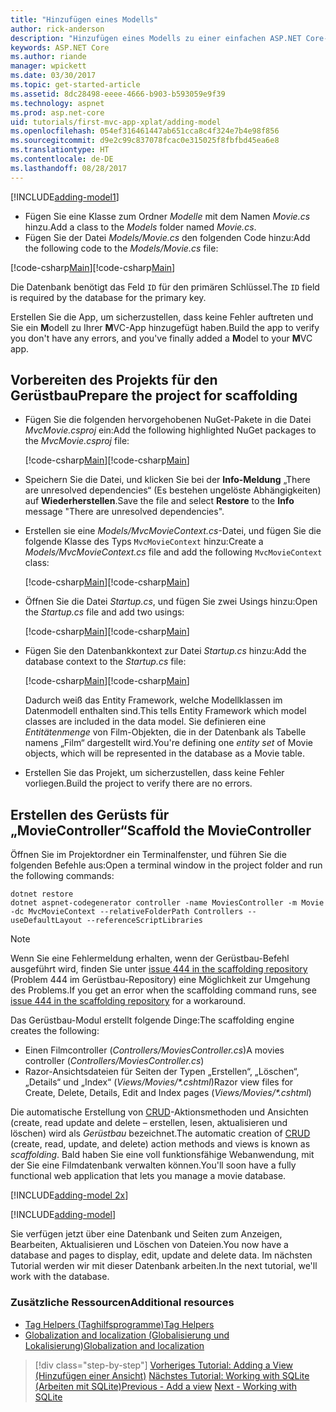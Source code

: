 ```yaml
---
title: "Hinzufügen eines Modells"
author: rick-anderson
description: "Hinzufügen eines Modells zu einer einfachen ASP.NET Core-App"
keywords: ASP.NET Core
ms.author: riande
manager: wpickett
ms.date: 03/30/2017
ms.topic: get-started-article
ms.assetid: 8dc28498-eeee-4666-b903-b593059e9f39
ms.technology: aspnet
ms.prod: asp.net-core
uid: tutorials/first-mvc-app-xplat/adding-model
ms.openlocfilehash: 054ef316461447ab651cca8c4f324e7b4e98f856
ms.sourcegitcommit: d9e2c99c837078fcac0e315025f8fbfbd45ea6e8
ms.translationtype: HT
ms.contentlocale: de-DE
ms.lasthandoff: 08/28/2017
---
```

[!INCLUDE[adding-model1](../../includes/mvc-intro/adding-model1.md)]

* <span data-ttu-id="43d7e-104">Fügen Sie eine Klasse zum Ordner *Modelle* mit dem Namen *Movie.cs* hinzu.</span><span class="sxs-lookup"><span data-stu-id="43d7e-104">Add a class to the *Models* folder named *Movie.cs*.</span></span>
* <span data-ttu-id="43d7e-105">Fügen Sie der Datei *Models/Movie.cs* den folgenden Code hinzu:</span><span class="sxs-lookup"><span data-stu-id="43d7e-105">Add the following code to the *Models/Movie.cs* file:</span></span>

<span data-ttu-id="43d7e-106">[!code-csharp[Main](../../tutorials/first-mvc-app/start-mvc/sample/MvcMovie/Models/MovieNoEF.cs?name=snippet_1)]</span><span class="sxs-lookup"><span data-stu-id="43d7e-106">[!code-csharp[Main](../../tutorials/first-mvc-app/start-mvc/sample/MvcMovie/Models/MovieNoEF.cs?name=snippet_1)]</span></span>

<span data-ttu-id="43d7e-107">Die Datenbank benötigt das Feld `ID` für den primären Schlüssel.</span><span class="sxs-lookup"><span data-stu-id="43d7e-107">The `ID` field is required by the database for the primary key.</span></span> 

<span data-ttu-id="43d7e-108">Erstellen Sie die App, um sicherzustellen, dass keine Fehler auftreten und Sie ein **M**odell zu Ihrer **M**VC-App hinzugefügt haben.</span><span class="sxs-lookup"><span data-stu-id="43d7e-108">Build the app to verify you don't have any errors, and you've finally added a **M**odel to your **M**VC app.</span></span>

## <a name="prepare-the-project-for-scaffolding"></a><span data-ttu-id="43d7e-109">Vorbereiten des Projekts für den Gerüstbau</span><span class="sxs-lookup"><span data-stu-id="43d7e-109">Prepare the project for scaffolding</span></span>

- <span data-ttu-id="43d7e-110">Fügen Sie die folgenden hervorgehobenen NuGet-Pakete in die Datei *MvcMovie.csproj* ein:</span><span class="sxs-lookup"><span data-stu-id="43d7e-110">Add the following highlighted NuGet packages to the *MvcMovie.csproj* file:</span></span>
             
   <span data-ttu-id="43d7e-111">[!code-csharp[Main](start-mvc/sample/MvcMovie/MvcMovie.csproj?highlight=7,10)]</span><span class="sxs-lookup"><span data-stu-id="43d7e-111">[!code-csharp[Main](start-mvc/sample/MvcMovie/MvcMovie.csproj?highlight=7,10)]</span></span>

- <span data-ttu-id="43d7e-112">Speichern Sie die Datei, und klicken Sie bei der **Info-Meldung** „There are unresolved dependencies“ (Es bestehen ungelöste Abhängigkeiten) auf **Wiederherstellen**.</span><span class="sxs-lookup"><span data-stu-id="43d7e-112">Save the file and select **Restore** to the **Info** message "There are unresolved dependencies".</span></span>
- <span data-ttu-id="43d7e-113">Erstellen sie eine *Models/MvcMovieContext.cs*-Datei, und fügen Sie die folgende Klasse des Typs `MvcMovieContext` hinzu:</span><span class="sxs-lookup"><span data-stu-id="43d7e-113">Create a *Models/MvcMovieContext.cs* file and add the following `MvcMovieContext` class:</span></span>

   <span data-ttu-id="43d7e-114">[!code-csharp[Main](start-mvc/sample/MvcMovie/Models/MvcMovieContext.cs)]</span><span class="sxs-lookup"><span data-stu-id="43d7e-114">[!code-csharp[Main](start-mvc/sample/MvcMovie/Models/MvcMovieContext.cs)]</span></span>
   
- <span data-ttu-id="43d7e-115">Öffnen Sie die Datei *Startup.cs*, und fügen Sie zwei Usings hinzu:</span><span class="sxs-lookup"><span data-stu-id="43d7e-115">Open the *Startup.cs* file and add two usings:</span></span>

   <span data-ttu-id="43d7e-116">[!code-csharp[Main](start-mvc/sample/MvcMovie/Startup.cs?name=snippet1&highlight=1,2)]</span><span class="sxs-lookup"><span data-stu-id="43d7e-116">[!code-csharp[Main](start-mvc/sample/MvcMovie/Startup.cs?name=snippet1&highlight=1,2)]</span></span>

- <span data-ttu-id="43d7e-117">Fügen Sie den Datenbankkontext zur Datei *Startup.cs* hinzu:</span><span class="sxs-lookup"><span data-stu-id="43d7e-117">Add the database context to the *Startup.cs* file:</span></span>

   <span data-ttu-id="43d7e-118">[!code-csharp[Main](start-mvc/sample/MvcMovie/Startup.cs?name=snippet2&highlight=6-7)]</span><span class="sxs-lookup"><span data-stu-id="43d7e-118">[!code-csharp[Main](start-mvc/sample/MvcMovie/Startup.cs?name=snippet2&highlight=6-7)]</span></span>

  <span data-ttu-id="43d7e-119">Dadurch weiß das Entity Framework, welche Modellklassen im Datenmodell enthalten sind.</span><span class="sxs-lookup"><span data-stu-id="43d7e-119">This tells Entity Framework which model classes are included in the data model.</span></span> <span data-ttu-id="43d7e-120">Sie definieren eine *Entitätenmenge* von Film-Objekten, die in der Datenbank als Tabelle namens „Film“ dargestellt wird.</span><span class="sxs-lookup"><span data-stu-id="43d7e-120">You're defining one *entity set* of Movie objects, which will be represented in the database as a Movie table.</span></span>

- <span data-ttu-id="43d7e-121">Erstellen Sie das Projekt, um sicherzustellen, dass keine Fehler vorliegen.</span><span class="sxs-lookup"><span data-stu-id="43d7e-121">Build the project to verify there are no errors.</span></span>

## <a name="scaffold-the-moviecontroller"></a><span data-ttu-id="43d7e-122">Erstellen des Gerüsts für „MovieController“</span><span class="sxs-lookup"><span data-stu-id="43d7e-122">Scaffold the MovieController</span></span>

<span data-ttu-id="43d7e-123">Öffnen Sie im Projektordner ein Terminalfenster, und führen Sie die folgenden Befehle aus:</span><span class="sxs-lookup"><span data-stu-id="43d7e-123">Open a terminal window in the project folder and run the following commands:</span></span>

```
dotnet restore
dotnet aspnet-codegenerator controller -name MoviesController -m Movie -dc MvcMovieContext --relativeFolderPath Controllers --useDefaultLayout --referenceScriptLibraries 
```

> [!NOTE]
> <span data-ttu-id="43d7e-124">Wenn Sie eine Fehlermeldung erhalten, wenn der Gerüstbau-Befehl ausgeführt wird, finden Sie unter [issue 444 in the scaffolding repository](https://github.com/aspnet/scaffolding/issues/444) (Problem 444 im Gerüstbau-Repository) eine Möglichkeit zur Umgehung des Problems.</span><span class="sxs-lookup"><span data-stu-id="43d7e-124">If you get an error when the scaffolding command runs, see [issue 444 in the scaffolding repository](https://github.com/aspnet/scaffolding/issues/444) for a workaround.</span></span>

<span data-ttu-id="43d7e-125">Das Gerüstbau-Modul erstellt folgende Dinge:</span><span class="sxs-lookup"><span data-stu-id="43d7e-125">The scaffolding engine creates the following:</span></span>

* <span data-ttu-id="43d7e-126">Einen Filmcontroller (*Controllers/MoviesController.cs*)</span><span class="sxs-lookup"><span data-stu-id="43d7e-126">A movies controller (*Controllers/MoviesController.cs*)</span></span>
* <span data-ttu-id="43d7e-127">Razor-Ansichtsdateien für Seiten der Typen „Erstellen“, „Löschen“, „Details“ und „Index“ (*Views/Movies/\*.cshtml*)</span><span class="sxs-lookup"><span data-stu-id="43d7e-127">Razor view files for Create, Delete, Details, Edit and Index pages (*Views/Movies/\*.cshtml*)</span></span>

<span data-ttu-id="43d7e-128">Die automatische Erstellung von [CRUD](https://en.wikipedia.org/wiki/Create,_read,_update_and_delete)-Aktionsmethoden und Ansichten (create, read update and delete – erstellen, lesen, aktualisieren und löschen) wird als *Gerüstbau* bezeichnet.</span><span class="sxs-lookup"><span data-stu-id="43d7e-128">The automatic creation of [CRUD](https://en.wikipedia.org/wiki/Create,_read,_update_and_delete) (create, read, update, and delete) action methods and views is known as *scaffolding*.</span></span> <span data-ttu-id="43d7e-129">Bald haben Sie eine voll funktionsfähige Webanwendung, mit der Sie eine Filmdatenbank verwalten können.</span><span class="sxs-lookup"><span data-stu-id="43d7e-129">You'll soon have a fully functional web application that lets you manage a movie database.</span></span>

[!INCLUDE[adding-model 2x](../../includes/mvc-intro/adding-model2xp.md)]

[!INCLUDE[adding-model](../../includes/mvc-intro/adding-model3.md)]

<span data-ttu-id="43d7e-130">Sie verfügen jetzt über eine Datenbank und Seiten zum Anzeigen, Bearbeiten, Aktualisieren und Löschen von Dateien.</span><span class="sxs-lookup"><span data-stu-id="43d7e-130">You now have a database and pages to display, edit, update and delete data.</span></span> <span data-ttu-id="43d7e-131">Im nächsten Tutorial werden wir mit dieser Datenbank arbeiten.</span><span class="sxs-lookup"><span data-stu-id="43d7e-131">In the next tutorial, we'll work with the database.</span></span>

### <a name="additional-resources"></a><span data-ttu-id="43d7e-132">Zusätzliche Ressourcen</span><span class="sxs-lookup"><span data-stu-id="43d7e-132">Additional resources</span></span>

* [<span data-ttu-id="43d7e-133">Tag Helpers (Taghilfsprogramme)</span><span class="sxs-lookup"><span data-stu-id="43d7e-133">Tag Helpers</span></span>](xref:mvc/views/tag-helpers/intro)
* [<span data-ttu-id="43d7e-134">Globalization and localization (Globalisierung und Lokalisierung)</span><span class="sxs-lookup"><span data-stu-id="43d7e-134">Globalization and localization</span></span>](xref:fundamentals/localization)

>[!div class="step-by-step"]
<span data-ttu-id="43d7e-135">[Vorheriges Tutorial: Adding a View (Hinzufügen einer Ansicht)](adding-view.md)
[Nächstes Tutorial: Working with SQLite (Arbeiten mit SQLite)](working-with-sql.md)</span><span class="sxs-lookup"><span data-stu-id="43d7e-135">[Previous - Add a view](adding-view.md)
[Next - Working with SQLite](working-with-sql.md)</span></span>
